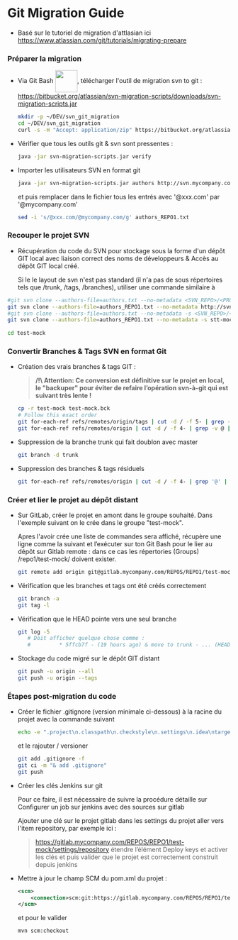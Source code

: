 # Git Migration Guide

* Basé sur le tutoriel de migration d'attlasian ici https://www.atlassian.com/git/tutorials/migrating-prepare


### Préparer la migration

* Via Git Bash <img align="center" width="50" height="50" src="https://msysgit.github.io/img/gwindows_logo.png">, télécharger l'outil de migration svn  to git : https://bitbucket.org/atlassian/svn-migration-scripts/downloads/svn-migration-scripts.jar
   ```bash
   mkdir -p ~/DEV/svn_git_migration
   cd ~/DEV/svn_git_migration
   curl -s -H "Accept: application/zip" https://bitbucket.org/atlassian/svn-migration-scripts/downloads/svn-migration-scripts.jar -o        svn-migration-scripts.jar
   ```

* Vérifier que tous les outils git & svn sont pressentes : 
   ```bash
   java -jar svn-migration-scripts.jar verify
   ```

* Importer les utilisateurs SVN en format git
   ```bash
   java -jar svn-migration-scripts.jar authors http://svn.mycompany.com/REPOS/REPO1 > authors_REPO1.txt
   ```
   et puis remplacer dans le fichier tous les entrés avec '@xxx.com' par '@mycompany.com'
   ```bash
   sed -i 's/@xxx.com/@mycompany.com/g' authors_REPO1.txt
   ```

### Recouper le projet SVN


* Récupération du code du SVN pour stockage sous la forme d'un dépôt GIT local avec liaison correct des noms de développeurs & Accès au dépôt GIT local créé.

   Si le le layout de svn n'est pas standard (il n'a pas de sous répertoires tels que /trunk, /tags, /branches), utiliser une commande similaire à 
```bash
#git svn clone --authors-file=authors.txt --no-metadata <SVN_REPO>/<PROJECT_NAME> <OUTPUT_GIT_REPO_NAME> -T <DIR_TRUNK> -t <DIR_TAGS> -b <DIR_BRANCHES>
git svn clone --authors-file=authors_REPO1.txt --no-metadata http://svn.mycompany.com/REPOS/REPO1/test-mock/ -T .
#git svn clone --authors-file=authors.txt --no-metadata -s <SVN_REPO>/<PROJECT_NAME> <OUTPUT_GIT_REPO_NAME>
git svn clone --authors-file=authors_REPO1.txt --no-metadata -s stt-mock http://svn.mycompany.com/REPO1/test-mock/
 
cd test-mock
```

### Convertir Branches & Tags SVN en format Git

* Création des vrais branches & tags GIT :

   > **/!\ Attention: Ce conversion est définitive sur le projet en local, le "backuper"  pour éviter de refaire l’opération svn-à-git qui est suivant très lente !**
   ```bash
   cp -r test-mock test-mock.bck
   # Follow this exact order
   git for-each-ref refs/remotes/origin/tags | cut -d / -f 5- | grep -v @ | while read tagname; do git tag "$tagname"    "origin/tags/$tagname"; git branch -r -d "origin/tags/$tagname"; done
   git for-each-ref refs/remotes/origin | cut -d / -f 4- | grep -v @ | while read branchname; do git branch "$branchname" "refs/remotes/origin/$branchname"; git branch -r -d "origin/$branchname"; done
   ```

* Suppression de la branche trunk qui fait doublon avec master
   ```bash
   git branch -d trunk
   ```

* Suppression des branches & tags  résiduels
   ```bash
   git for-each-ref refs/remotes/origin | cut -d / -f 4- | grep '@' | while read branchname; do git branch -r -d "origin/$branchname"; done
   ```

### Créer et lier le projet au dépôt distant

* Sur GitLab, créer le projet en amont  dans le groupe souhaité. Dans l'exemple suivant on le crée dans le groupe "test-mock".

   Apres l'avoir crée une liste de commandes sera affiché, récupère une ligne comme la suivant et l’exécuter sur ton Git Bash pour le lier au dépôt sur Gitlab  remote : dans ce cas les répertories (Groups) /repo1/test-mock/ doivent exister.
   ```bash
   git remote add origin git@gitlab.mycompany.com/REPOS/REPO1/test-mock.git
   ```

* Vérification que les branches et tags ont été créés correctement
   ```bash
   git branch -a
   git tag -l
   ```

* Vérification que le HEAD pointe vers une seul branche
   ```bash
   git log -5
      # Doit afficher quelque chose comme : 
      #         * 5ffcb7f - (19 hours ago) & move to trunk - ... (HEAD -> master)
   ```

* Stockage du code migré sur le dépôt GIT distant
   ```bash
   git push -u origin --all
   git push -u origin --tags
   ```

### Étapes post-migration du code

* Créer le fichier .gitignore (version minimale ci-dessous) à la racine du projet avec la commande suivant
   ```bash
   echo -e ".project\n.classpath\n.checkstyle\n.settings\n.idea\ntarget\n" >> .gitignore
   ```
   et le rajouter / versioner
   ```bash
   git add .gitignore -f
   git ci -m "& add .gitignore"
   git push
   ```

* Créer les clés Jenkins sur git

   Pour ce faire, il est nécessaire de suivre la procédure détaille sur Configurer un job sur jenkins avec des sources sur gitlab

   Ajouter une clé sur le projet gitlab dans les settings du projet aller vers l'item repository, par exemple ici :
   > https://gitlab.mycompany.com/REPOS/REPO1/test-mock/settings/repository
   étendre l’élément Deploy keys et activer les clés et puis valider que le projet est  correctement construit depuis jenkins


* Mettre à jour le champ SCM du pom.xml du projet : 
   ```xml
   <scm>
       <connection>scm:git:https://gitlab.mycompany.com/REPOS/REPO1/test-mock.git</connection>
   </scm>
   ```
   et pour le valider
   ```bash
   mvn scm:checkout
   ```

